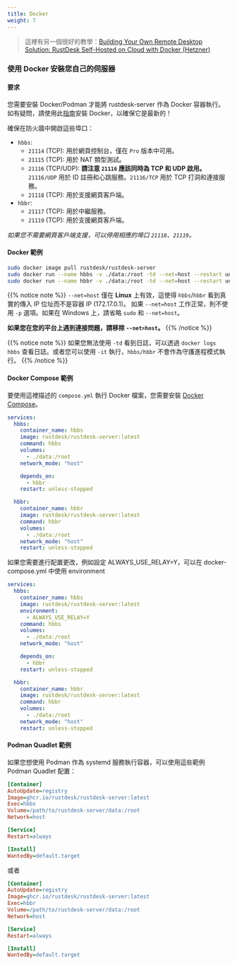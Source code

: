 ```yaml
---
title: Docker
weight: 7
---
```


> 這裡有另一個很好的教學：[Building Your Own Remote Desktop Solution: RustDesk Self-Hosted on Cloud with Docker (Hetzner)](https://www.linkedin.com/pulse/building-your-own-remote-desktop-solution-rustdesk-cloud-montinaro-bv94f)

### 使用 Docker 安裝您自己的伺服器

#### 要求
您需要安裝 Docker/Podman 才能將 rustdesk-server 作為 Docker 容器執行。如有疑問，請使用此[指南](https://docs.docker.com/engine/install)安裝 Docker，以確保它是最新的！

確保在防火牆中開啟這些埠口：
- `hbbs`:
  - `21114` (TCP): 用於網頁控制台，僅在 `Pro` 版本中可用。
  - `21115` (TCP): 用於 NAT 類型測試。
  - `21116` (TCP/UDP): **請注意 `21116` 應該同時為 TCP 和 UDP 啟用。** `21116/UDP` 用於 ID 註冊和心跳服務。`21116/TCP` 用於 TCP 打洞和連接服務。
  - `21118` (TCP): 用於支援網頁客戶端。
- `hbbr`:
  - `21117` (TCP): 用於中繼服務。
  - `21119` (TCP): 用於支援網頁客戶端。

*如果您不需要網頁客戶端支援，可以停用相應的埠口 `21118`、`21119`。*

#### Docker 範例

```sh
sudo docker image pull rustdesk/rustdesk-server
sudo docker run --name hbbs -v ./data:/root -td --net=host --restart unless-stopped rustdesk/rustdesk-server hbbs
sudo docker run --name hbbr -v ./data:/root -td --net=host --restart unless-stopped rustdesk/rustdesk-server hbbr
```
<a name="net-host"></a>

{{% notice note %}}
`--net=host` 僅在 **Linux** 上有效，這使得 `hbbs`/`hbbr` 看到真實的傳入 IP 位址而不是容器 IP (172.17.0.1)。
如果 `--net=host` 工作正常，則不使用 `-p` 選項。如果在 Windows 上，請省略 `sudo` 和 `--net=host`。

**如果您在您的平台上遇到連接問題，請移除 `--net=host`。**
{{% /notice %}}

{{% notice note %}}
如果您無法使用 `-td` 看到日誌，可以透過 `docker logs hbbs` 查看日誌。或者您可以使用 `-it` 執行，`hbbs/hbbr` 不會作為守護進程模式執行。
{{% /notice %}}

#### Docker Compose 範例
要使用這裡描述的 `compose.yml` 執行 Docker 檔案，您需要安裝 [Docker Compose](https://docs.docker.com/compose/)。

```yaml
services:
  hbbs:
    container_name: hbbs
    image: rustdesk/rustdesk-server:latest
    command: hbbs
    volumes:
      - ./data:/root
    network_mode: "host"

    depends_on:
      - hbbr
    restart: unless-stopped

  hbbr:
    container_name: hbbr
    image: rustdesk/rustdesk-server:latest
    command: hbbr
    volumes:
      - ./data:/root
    network_mode: "host"
    restart: unless-stopped
```

如果您需要進行配置更改，例如設定 ALWAYS_USE_RELAY=Y，可以在 docker-compose.yml 中使用 environment

```yaml
services:
  hbbs:
    container_name: hbbs
    image: rustdesk/rustdesk-server:latest
    environment:
      - ALWAYS_USE_RELAY=Y
    command: hbbs
    volumes:
      - ./data:/root
    network_mode: "host"

    depends_on:
      - hbbr
    restart: unless-stopped

  hbbr:
    container_name: hbbr
    image: rustdesk/rustdesk-server:latest
    command: hbbr
    volumes:
      - ./data:/root
    network_mode: "host"
    restart: unless-stopped
```

#### Podman Quadlet 範例

如果您想使用 Podman 作為 systemd 服務執行容器，可以使用這些範例 Podman Quadlet 配置：

```ini
[Container]
AutoUpdate=registry
Image=ghcr.io/rustdesk/rustdesk-server:latest
Exec=hbbs
Volume=/path/to/rustdesk-server/data:/root
Network=host

[Service]
Restart=always

[Install]
WantedBy=default.target
```

或者

```ini
[Container]
AutoUpdate=registry
Image=ghcr.io/rustdesk/rustdesk-server:latest
Exec=hbbr
Volume=/path/to/rustdesk-server/data:/root
Network=host

[Service]
Restart=always

[Install]
WantedBy=default.target
```